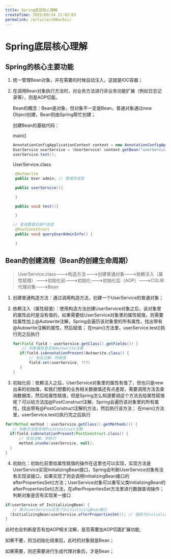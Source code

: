 ```yaml
---
title: Spring底层核心理解
createTime: 2025/09/24 21:02:03
permalink: /article/c08ec5xi/
---
```

# Spring底层核心理解

## Spring的核心主要功能

 1. 统一管理Bean对象，并在需要的时候自动注入，这就是IOC容器；

 2. 在调用Bean对象执行方法时，对业务方法进行非业务功能扩展（例如日志记录等），则是AOP切面。

    Bean的概念：Bean是对象，但对象不一定是Bean，普通对象通过new Object创建，Bean则由Spring帮忙创建；

    创建Bean的基础代码：

    main()

    ```java
    AnnotationConfigApplicationContext context = new AnnotationConfigApplicationContext(AppConfig.class);
    UserService userService = (UserService) context.getBean("userService");
    userService.test();
    ```

    UserService.class

    ```java
     @Autowrite
     public User admin; // 管理员信息
    
     public userService(){
    
     }
    
     public void test(){
    
     }
    
    // 查询管理员用户信息
     @PostConsttruct
     public void queryUserAdminInfo() {
    
     }
    ```

    

## Bean的创建流程（Bean的创建生命周期）

>  UserService.class--->构造方法--->创建普通对象--->依赖注入（属性赋值）--->初始化前--->初始化--->初始化后（AOP）--->CGLIB代理对象--->Bean

 1. 创建普通构造方法：通过调用构造方法，创建一个UserService的普通对象；

 2. 依赖注入（属性赋值）：使用构造方法创建UserService对象之后，该对象里的属性此时是没有值的，如果需要给UserService对象里的属性赋值，则需要给属性加上@Autowrite注解，Spring会遍历该对象里的所有属性，找出带有@Autowrite注解的属性，然后赋值；
    在main()方法里，userService.test()执行完之后执行

    ```java
    for(Field field : userService.getClass().getFields()) {
        // 判断属性是否有Autowrite注解
       if(field.isAnnotationPresent(Autowrite.class)) {
           // 有加注解，则赋值
           field.set(userService, ???)
       }
    }
    ```

 3. 初始化前：依赖注入之后，UserService对象里的属性有值了，但也只是new出来的初始值，和我们想要的业务相关数据值还有点差距，需要调用方法去查询数据库，然后给属性赋值，但是Spring怎么知道要调这个方法去给属性赋值呢？可以给方法加@PostConstruct注解，Spring会遍历该对象里的所有属性，找出带有@PostConstruct注解的方法，然后执行该方法；
    在main()方法里，userService.test()执行完之后执行

 ```java
 for(Method method : userService.getClass().getMethods()) {
    // 判断方法是否有PostConstruct注解
   if(field.isAnnotationPresent(PostConstruct.class)) {
       // 有加注解，则执行
       method.invoke(userService, null);
   }
}
 ```

  4. 初始化：初始化前里给属性赋值的操作在这里也可以实现，实现方法是UserService实现InitializingBean接口，Spring会判断UserService对象有没有实现该接口，如果实现了则会调用InitializingBean接口的afterPropertiesSet()方法；UserService对象可以重写父类InitializingBean的afterPropertiesSet()方法，在afterPropertiesSet方法里进行数据查询操作；
     判断对象是否有实现某一接口

 ```java
if(userService of InitializingBean) {
    // 表示userService实现了InitializingBean接口
   (InitializingBean)userService.afterPropertiesSet(); // 强转为InitializingBean对象，然后调用afterPropertiesSet方法
}
 ```

 此时也会判断是否有加AOP相关注解，是否需要加AOP切面扩展功能,

  如果不要，则当初始化结束后，此时的对象就是Bean；

  如果需要，则还需要进行生成代理对象后，才是Bean；

 

